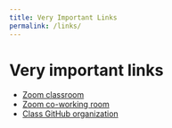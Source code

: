```yaml
---
title: Very Important Links
permalink: /links/
---
```


# Very important links

* [Zoom classroom](https://zoom.us/j/580193256?pwd=L28zUENjcUJ3dTJ3VFhvc0IzWitvQT09)
* [Zoom co-working room](https://zoom.us/j/705824048)
* [Class GitHub organization](https://github.com/momentum-team-1)
